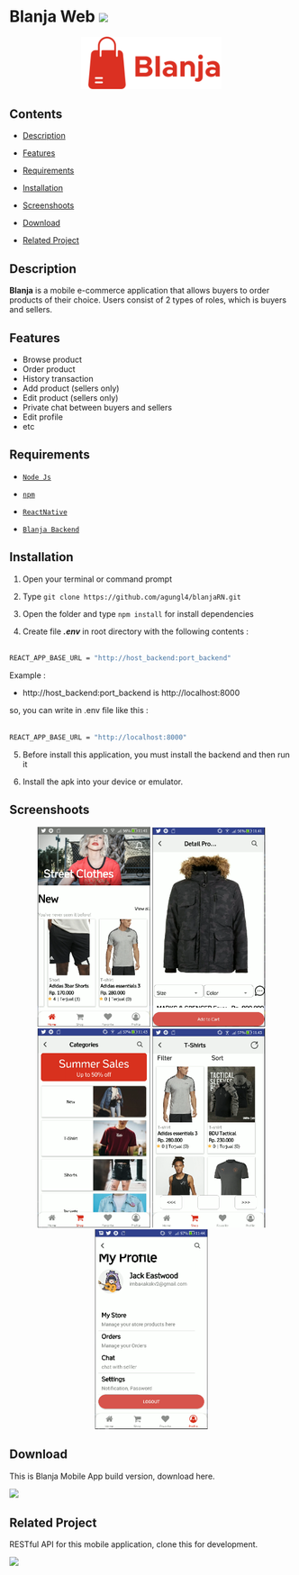 # Blanja Web <img src="https://img.shields.io/badge/Build%20with-ReactJs-61dbfb?style=popout&logo=react">

  

<div  align="center">

<img  width="250"  src="./src/assets/icons/icon.svg">

</div>

  

## Contents

  

-  [Description](#description)

-  [Features](#features)

-  [Requirements](#requirements)

-  [Installation](#installation)

-  [Screenshoots](#screenshoots)

-  [Download](#demo-blanja-web)

-  [Related Project](#related-project)

  

## Description

  

**Blanja** is a mobile e-commerce application that allows buyers to order products of their choice. Users consist of 2 types of roles, which is buyers and sellers.

  

## Features

  
- Browse product
- Order product
- History transaction
- Add product (sellers only)
- Edit product (sellers only)
- Private chat between buyers and sellers
- Edit profile
- etc

  

## Requirements

  

-  [`Node Js`](https://nodejs.org/en/)

-  [`npm`](https://www.npmjs.com/get-npm)

-  [`ReactNative`](https://reactjs.org/)

-  [`Blanja Backend`](https://github.com/Baruak-da-Familia/blanja-api.git)

  

## Installation

  

1. Open your terminal or command prompt

2. Type `git clone https://github.com/agungl4/blanjaRN.git`

3. Open the folder and type `npm install` for install dependencies

4. Create file **_.env_** in root directory with the following contents :

  

```bash

REACT_APP_BASE_URL = "http://host_backend:port_backend"

```

Example :
- http://host_backend:port_backend is http://localhost:8000

so, you can write in .env file like this :

```bash

REACT_APP_BASE_URL = "http://localhost:8000"

```


5. Before install this application, you must install the backend and then run it

6. Install the apk into your device or emulator.


## Screenshoots

  

<div  align="center">

<img  width="200"  src="./src/assets/screenshots/1.PNG">

<img  width="200"  src="./src/assets/screenshots/2.PNG">

<img  width="200"  src="./src/assets/screenshots/4.PNG">

<img  width="200"  src="./src/assets/screenshots/5.PNG">

<img  width="200"  src="./src/assets/screenshots/6.PNG">

</div>

  

## Download

  

This is Blanja Mobile App build version, download here.

  

<a  href="http://54.175.146.137:3000/">

<img  src="https://img.shields.io/badge/Blanja%20Web-Link%20Demo-blue.svg?style=popout&logo=android"/>

</a>

  

## Related Project

  

RESTful API for this mobile application, clone this for development.

  

<a  href="https://github.com/agungl4/blanjaRN.git">

<img  src="https://img.shields.io/badge/Blanja%20Backend-Repository-blue.svg?style=popout&logo=github"/>

</a>
